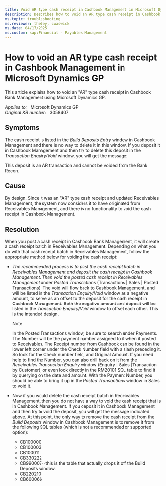 ```yaml
---
title: Void AR type cash receipt in Cashbook Management in Microsoft Dynamics GP
description: Describes how to void an AR type cash receipt in Cashbook Management in Microsoft Dynamics GP.
ms.topic: troubleshooting
ms.reviewer: theley, cwaswick
ms.date: 04/17/2025
ms.custom: sap:Financial - Payables Management
---
```

# How to void an AR type cash receipt in Cashbook Management in Microsoft Dynamics GP

This article explains how to void an "AR" type cash receipt in Cashbook Bank Management using Microsoft Dynamics GP.

_Applies to:_ &nbsp; Microsoft Dynamics GP  
_Original KB number:_ &nbsp; 3058407

## Symptoms

The cash receipt is listed in the *Build Deposits Entry* window in Cashbook Management and there is no way to delete it in this window. If you deposit it in Cashbook Management and then try to delete this deposit in the *Transaction Enquiry/Void* window, you will get the message:

This deposit is an AR transaction and cannot be voided from the Bank Recon.

## Cause

By design. Since it was an "AR" type cash receipt and updated Receivables Management, the system now considers it to have originated from Receivables Management, and there is no functionality to void the cash receipt in Cashbook Management.

## Resolution

When you post a cash receipt in Cashbook Bank Management, it will create a cash receipt batch in Receivables Management. Depending on what you do with that cash receipt batch in Receivables Management, follow the appropriate method below for voiding the cash receipt:

- *The recommended process is to* *post the cash receipt batch in Receivables Management and deposit the cash receipt in Cashbook Management*. *Then void the posted cash receipt in Receivables Management* under *Posted Transactions* (Transactions | Sales | Posted Transactions). The void will flow back to Cashbook Management, and will be listed in the *Transaction Enquiry/Void* window as a negative amount, to serve as an offset to the deposit for the cash receipt in Cashbook Management. Both the negative amount and deposit will be listed in the *Transaction Enquiry/Void* window to offset each other. This is the intended design.

    > [!NOTE]
    > In the Posted Transactions window, be sure to search under Payments. The Number  will be the payment number assigned to it when it posted to Receivables. The Receipt number from Cashbook can be found in the lower left corner under the Check Number field with a slash preceding it. So look for the Check number field, and Original Amount. If you need help to find the Number, you can also drill back on it from the *Receivables Transaction Enquiry* window (Enquiry | Sales |Transaction by Customer), or even look directly in the RM20101 SQL table to find it by querying on the date and amount. With the Payment Number, you should be able to bring it up in the *Posted Transactions* window in Sales to void it.

- Now if you would delete the cash receipt batch in Receivables Management, then you do not have a way to void the cash receipt that is in Cashbook Management. If you deposit it in Cashbook Management and then try to void the deposit, you will get the message indicated above. At this point, the only way to remove the cash receipt from the *Build Deposits* window in Cashbook Management is to remove it from the following SQL tables (which is not a recommended or supported option):

  - CB100000
  - CB100003
  - CB100011
  - CB330222
  - CB990007--this is the table that actually drops it off the Build Deposits window.
  - CB220210
  - CB600066
